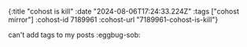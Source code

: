 {:title "cohost is kill"
 :date "2024-08-06T17:24:33.224Z"
 :tags ["cohost mirror"]
 :cohost-id 7189961
 :cohost-url "7189961-cohost-is-kill"}

can't add tags to my posts :eggbug-sob: